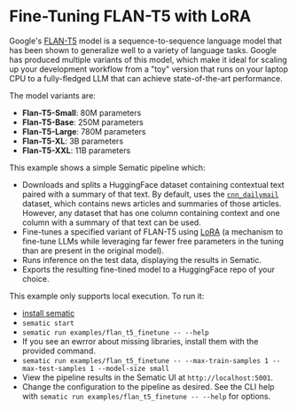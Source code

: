 # Fine-Tuning FLAN-T5 with LoRA

Google's [FLAN-T5](https://huggingface.co/google/flan-t5-base) model is
a sequence-to-sequence language model that has been shown to generalize well
to a variety of language tasks. Google has produced multiple variants of
this model, which make it ideal for scaling up your development workflow
from a "toy" version that runs on your laptop CPU to a fully-fledged LLM
that can achieve state-of-the-art performance.

The model variants are:

- **Flan-T5-Small**: 80M parameters
- **Flan-T5-Base**: 250M parameters
- **Flan-T5-Large**: 780M parameters
- **Flan-T5-XL**: 3B parameters
- **Flan-T5-XXL**: 11B parameters

This example shows a simple Sematic pipeline which:

- Downloads and splits a HuggingFace dataset containing contextual text paired
with a summary of that text. By default, uses the
[`cnn_dailymail`](https://huggingface.co/datasets/cnn_dailymail) dataset,
which contains news articles and summaries of those articles. However,
any dataset that has one column containing context and one column with a
summary of that text can be used.
- Fine-tunes a specified variant of FLAN-T5 using
[LoRA](https://arxiv.org/abs/2106.09685) (a mechanism to fine-tune LLMs while
leveraging far fewer free parameters in the tuning than are present in the original
model).
- Runs inference on the test data, displaying the results in Sematic.
- Exports the resulting fine-tined model to a HuggingFace repo of your choice.

This example only supports local execution. To run it:

- [install sematic](https://docs.sematic.dev/onboarding/get-started)
- `sematic start`
- `sematic run examples/flan_t5_finetune -- --help`
- If you see an ewrror about missing libraries, install them with the provided command.
- `sematic run examples/flan_t5_finetune -- --max-train-samples 1 --max-test-samples 1 --model-size small`
- View the pipeline results in the Sematic UI at `http://localhost:5001`.
- Change the configuration to the pipeline as desired. See the CLI help
with `sematic run examples/flan_t5_finetune -- --help` for options.
